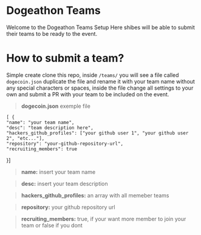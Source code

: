 # Dogeathon Teams

Welcome to the Dogeathon Teams Setup
Here shibes will be able to submit their teams to be ready to the event.


# How to submit a team?

Simple create clone this repo, inside `/teams/` you will see a file called `dogecoin.json` duplicate the file and rename it with your team name without any special characters or spaces, inside the file change all settings to your own and submit a PR with your team to be included on the event.

>**dogecoin.json** exemple file

    [ {
	"name": "your team name",
	"desc": "team description here",
	"hackers_github_profiles": ["your github user 1", "your github user 2", "etc..."],
	"repository": "your-github-repository-url",
	"recruiting_members": true
}]

>**name:** insert your team name

>**desc:** insert your team description

>**hackers_github_profiles:** an array with all memeber teams

>**repository:** your github repository url

>**recruiting_members:** true, if your want more member to join your team or false if you dont
